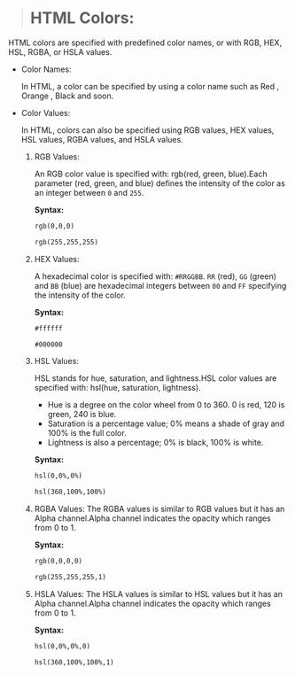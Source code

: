> # HTML Colors:

HTML colors are specified with predefined color names, or with RGB, HEX, HSL, RGBA, or HSLA values.

- Color Names:

    In HTML, a color can be specified by using a color name such as Red , Orange , Black and soon.

- Color Values:

    In HTML, colors can also be specified using RGB values, HEX values, HSL values, RGBA values, and HSLA values.

    1. RGB Values:

        An RGB color value is specified with: rgb(red, green, blue).Each parameter (red, green, and blue) defines the intensity of the color as an integer between `0` and `255`.
        
        __Syntax:__
        ```html
        rgb(0,0,0)

        rgb(255,255,255)
        ```

    2. HEX Values:
    
        A hexadecimal color is specified with: `#RRGGBB`. `RR` (red), `GG` (green) and `BB` (blue) are hexadecimal integers between `00` and `FF` specifying the intensity of the color.
        
        __Syntax:__
        ```html
        #ffffff

        #000000
        ```


    3. HSL Values:

        HSL stands for hue, saturation, and lightness.HSL color values are specified with: hsl(hue, saturation, lightness).
        - Hue is a degree on the color wheel from 0 to 360. 0 is red, 120 is green, 240 is blue.
        - Saturation is a percentage value; 0% means a shade of gray and 100% is the full color.
        - Lightness is also a percentage; 0% is black, 100% is white.

        __Syntax:__
        ```html
        hsl(0,0%,0%)

        hsl(360,100%,100%)
        ```

    4. RGBA Values:
        The RGBA values is similar to RGB values but it has an Alpha channel.Alpha channel indicates the opacity which ranges from 0 to 1.
        
        __Syntax:__
        ```html
        rgb(0,0,0,0)

        rgb(255,255,255,1)
        ```

    5. HSLA Values:
        The HSLA values is similar to HSL values but it has an Alpha channel.Alpha channel indicates the opacity which ranges from 0 to 1.

        __Syntax:__
        ```html
        hsl(0,0%,0%,0)

        hsl(360,100%,100%,1)
        ```


